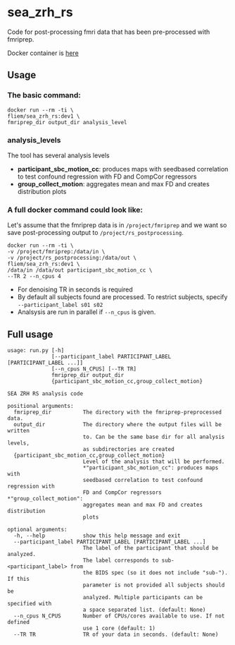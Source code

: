 # sea_zrh_rs

Code for post-processing fmri data that has been pre-processed with
fmriprep.

Docker container is [here](https://hub.docker.com/r/fliem/sea_zrh_rs/builds/)

## Usage


### The basic command:

    docker run --rm -ti \
    fliem/sea_zrh_rs:dev1 \
    fmriprep_dir output_dir analysis_level


### analysis_levels
The tool has several analysis levels

* **participant_sbc_motion_cc**:
produces maps with seedbased correlation to test confound regression
with FD and CompCor regressors
* **group_collect_motion**:
aggregates mean and max FD and creates distribution plots


### A full docker command could look like:
Let's assume that the fmriprep data is in `/project/fmriprep` and
we want so save post-processing output to `/project/rs_postprocessing`.

    docker run --rm -ti \
    -v /project/fmriprep:/data/in \
    -v /project/rs_postprocessing:/data/out \
    fliem/sea_zrh_rs:dev1 \
    /data/in /data/out participant_sbc_motion_cc \
    --TR 2 --n_cpus 4

* For denoising TR in seconds is required
* By default all subjects found are processed. To restrict subjects,
specify `--participant_label s01 s02`
* Analsysis are run in parallel if `--n_cpus` is given.


## Full usage
    usage: run.py [-h]
                  [--participant_label PARTICIPANT_LABEL [PARTICIPANT_LABEL ...]]
                  [--n_cpus N_CPUS] [--TR TR]
                  fmriprep_dir output_dir
                  {participant_sbc_motion_cc,group_collect_motion}

    SEA ZRH RS analysis code

    positional arguments:
      fmriprep_dir          The directory with the fmriprep-preprocessed data.
      output_dir            The directory where the output files will be written
                            to. Can be the same base dir for all analysis levels,
                            as subdirectories are created
      {participant_sbc_motion_cc,group_collect_motion}
                            Level of the analysis that will be performed.
                            *"participant_sbc_motion_cc": produces maps with
                            seedbased correlation to test confound regression with
                            FD and CompCor regressors *"group_collect_motion":
                            aggregates mean and max FD and creates distribution
                            plots

    optional arguments:
      -h, --help            show this help message and exit
      --participant_label PARTICIPANT_LABEL [PARTICIPANT_LABEL ...]
                            The label of the participant that should be analyzed.
                            The label corresponds to sub-<participant_label> from
                            the BIDS spec (so it does not include "sub-"). If this
                            parameter is not provided all subjects should be
                            analyzed. Multiple participants can be specified with
                            a space separated list. (default: None)
      --n_cpus N_CPUS       Number of CPUs/cores available to use. If not defined
                            use 1 core (default: 1)
      --TR TR               TR of your data in seconds. (default: None)
